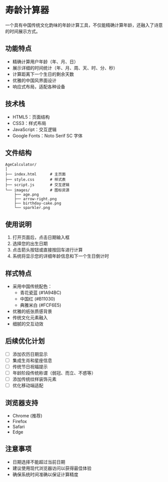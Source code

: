 # 寿龄计算器

一个具有中国传统文化韵味的年龄计算工具，不仅能精确计算年龄，还融入了诗意的时间展示方式。

## 功能特点

- 精确计算用户年龄（年、月、日）
- 展示详细的时间统计（年、月、周、天、时、分、秒）
- 计算距离下一个生日的剩余天数
- 优雅的中国风界面设计
- 响应式布局，适配各种设备

## 技术栈

- HTML5：页面结构
- CSS3：样式布局
- JavaScript：交互逻辑
- Google Fonts：Noto Serif SC 字体

## 文件结构

```plaintext
AgeCalculator/
│
├── index.html      # 主页面
├── style.css       # 样式表
├── script.js       # 交互逻辑
└── images/         # 图标资源
    ├── age.png
    ├── arrow-right.png
    ├── birthday-cake.png
    └── sparkler.png
```

## 使用说明

1. 打开页面后，点击日期输入框
2. 选择您的出生日期
3. 点击箭头按钮或直接按回车进行计算
4. 系统将显示您的详细年龄信息和下一个生日倒计时

## 样式特点

- 采用中国传统配色：
  - 青花瓷蓝 (#1A94BC)
  - 中国红 (#B11030)
  - 典雅米白 (#FCF6E5)
- 优雅的纸张质感背景
- 传统文化元素融入
- 细腻的交互动效

## 后续优化计划

- [ ] 添加农历日期显示
- [ ] 集成生肖和星座信息
- [ ] 传统节日祝福提示
- [ ] 年龄阶段传统称谓（弱冠、而立、不惑等）
- [ ] 添加传统纹样装饰元素
- [ ] 优化移动端适配

## 浏览器支持

- Chrome (推荐)
- Firefox
- Safari
- Edge

## 注意事项

- 日期选择不能超过当前日期
- 建议使用现代浏览器访问以获得最佳体验
- 确保系统时间准确以保证计算精度
